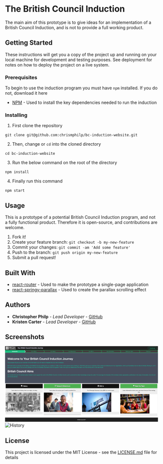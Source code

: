 # The British Council Induction

The main aim of this prototype is to give ideas for an implementation of a British Council Induction, and is not to provide a full working product. 

## Getting Started

These instructions will get you a copy of the project up and running on your local machine for development and testing purposes. See deployment for notes on how to deploy the project on a live system.

### Prerequisites

To begin to use the induction program you must have `npm` installed. If you do not, download it here

* [NPM](https://www.npmjs.com/get-npm) - Used to install the key dependencies needed to run the induction

### Installing

1) First clone the repository
```
git clone git@github.com:chrismphilp/bc-induction-website.git
```
2) Then, change or `cd` into the cloned directory

```
cd bc-induction-website
```

3) Run the below command on the root of the directory 
```
npm install
```
4) Finally run this command
```
npm start
```

## Usage

This is a prototype of a potential British Council Induction program, and not a fully functional product. Therefore it is open-source, and contributions are welcome. 

1. Fork it!
2. Create your feature branch: `git checkout -b my-new-feature`
3. Commit your changes: `git commit -am 'Add some feature'`
4. Push to the branch: `git push origin my-new-feature`
5. Submit a pull request!

## Built With

* [react-router](https://reacttraining.com/react-router/) - Used to make the prototype a single-page application
* [react-springy-parallax](http://react-springy-parallax.surge.sh/) - Used to create the parallax scrolling effect

## Authors

* **Christopher Philp** - *Lead Developer* - [GitHub](https://github.com/chrismphilp)
* **Kristen Carter** - *Lead Developer* - [GitHub](https://github.com/kmc26)

## Screenshots 

![Homepage](https://github.com/chrismphilp/bc-induction-website/blob/master/src/Images/PrototypeScreenshots/ss1.png)
![History](https://raw.githubusercontent.com/chrismphilp/bc-induction-website/blob/master/src/Images/PrototypeScreenshots/ss2.png)


## License

This project is licensed under the MIT License - see the [LICENSE.md](LICENSE.md) file for details
